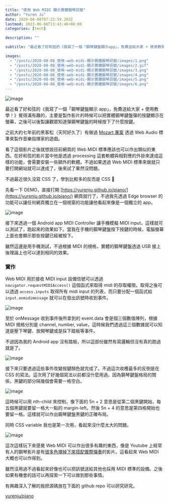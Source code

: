 ```yaml
---
title: "使用 Web MIDI 顯示實體鋼琴訊號"
author: "Yuren Ju"
date: 2020-08-08T07:23:59.203Z
lastmod: 2023-06-06T13:43:46+08:00
categories: [tech]

description: ""

subtitle: "最近看了好和弦的《我寫了一個「鋼琴鍵盤顯示app」，免費送給大家 + 使用教學！》，作了一個可以把實體鋼琴鍵盤顯示在電腦螢幕上的工具，我評估一下後覺得也可以用 Web MIDI 直接在網站上完成，就開始進行了這個小專案。"

images:
  - "/posts/2020-08-08_使用-web-midi-顯示實體鋼琴訊號/images/1.png"
  - "/posts/2020-08-08_使用-web-midi-顯示實體鋼琴訊號/images/2.gif"
  - "/posts/2020-08-08_使用-web-midi-顯示實體鋼琴訊號/images/3.png"
  - "/posts/2020-08-08_使用-web-midi-顯示實體鋼琴訊號/images/4.png"
  - "/posts/2020-08-08_使用-web-midi-顯示實體鋼琴訊號/images/5.png"
  - "/posts/2020-08-08_使用-web-midi-顯示實體鋼琴訊號/images/6.png"
---
```


![image](/posts/2020-08-08_使用-web-midi-顯示實體鋼琴訊號/images/1.png#layoutTextWidth)

最近看了好和弦的《我寫了一個「鋼琴鍵盤顯示 app」，免費送給大家 + 使用教學！》覺得滿有趣的，主要是製作影片的時候可以把實體鋼琴鍵盤彈的按鍵顯示在螢幕，之後可以後製讓觀眾知道彈鋼琴鍵盤的時候按下了什麼按鍵。

之前大約七年前的黑客松（天阿好久了）有做過 [Mozart 專案](https://tech.mozilla.com.tw/?p=3664) 透過 Web Audio 標準來製作音樂指揮家的遊戲。

看了這個影片之後就想說目前網頁的 Web MIDI 標準應該也可以作出類似的東西。在好和弦的影片當中他是透過 processing 這套軟體與相對應的外掛來達成這樣的功能，會需要安裝一些額外的軟體。不過如果透過 Web MIDI 標準來做就只要打開網站就可以達成了，後來試了果然沒問題。

不過最近很久沒寫 CSS 了，學到比較多的反而是 CSS 🤣

先看一下 DEMO，直接打開 [https://yurenju.github.io/piano/](https://yurenju.github.io/piano/) 網頁就行了，不過我先透過 Edge browser 的功能可以讓任何網頁獨立在一個視窗的功能讓他看起來像是一個獨立的 app。

![image](/posts/2020-08-08_使用-web-midi-顯示實體鋼琴訊號/images/2.gif#layoutTextWidth)

接下來透過一個 Android app MIDI Controller 讓手機模擬 MIDI input，這樣就可以測試了，跑起來的效果如下。當我在手機的鋼琴鍵盤按下按鍵的時候，電腦螢幕上面也會顯示那些按鍵已經被按下。

雖然這邊是用手機測試，不過根據 MIDI 的規格，實體的鋼琴鍵盤透過 USB 接上後理論上也可以達到相同的效果。

### 實作

Web MIDI 用於接收 MIDI input 設備信號可以透過 `navigator.requestMIDIAccess()` 這個函式來取得 midi 的存取權限。取得之後可以透過 `access.inputs` 取得所有 midi input 的列表，而只要分配一個函式給 `input.onmidimessage` 就可以在發出訊號時收到事件。

![image](/posts/2020-08-08_使用-web-midi-顯示實體鋼琴訊號/images/3.png#layoutTextWidth)

至於 onMessage 收到事件後所拿到的 event.data 會是個三個數值陣列，根據 MIDI 規格分別是 channel, number, value，這時候我們透過這三個數據就可以知道是壓下琴鍵、放開琴鍵或是採下踏板等事件。

不過因為我的 Android app 沒有踏板，所以這部份雖然有寫邏輯但沒有真的跑過就是了。

![image](/posts/2020-08-08_使用-web-midi-顯示實體鋼琴訊號/images/4.png#layoutTextWidth)

接下來只要透過這些事件改變按鍵顏色就完成了。不過這次收穫最多的反倒是在 CSS 的寫法。這次用了好幾個寫法以前都沒什麼用過。因為鋼琴鍵盤格局的關係，黑鍵的部分隔幾個會需要一格空白。

![image](/posts/2020-08-08_使用-web-midi-顯示實體鋼琴訊號/images/5.png#layoutTextWidth)

這時候可以用 nth-child 來控制，像下面的 5n + 2 意思是從第二個黑鍵開始，每五個黑鍵就要留一格大一點的 margin-left。然後 5n + 4 的意思是第四格開始也要留一格。這樣就可以作出鋼琴鍵盤黑鍵的正確布局。

同時 CSS variable 我也是第一次用，看起來沒什麼太大的問題。

![image](/posts/2020-08-08_使用-web-midi-顯示實體鋼琴訊號/images/6.png#layoutTextWidth)

這次這樣玩下來感覺 Web MIDI 可以作出很多有趣的東西，像是 Youtube 上經常有人的鋼琴影片是有[很多色塊掉下來搭配實際彈奏](https://youtu.be/-8X_aMT5z0A)的影片。這看起來 Web MIDI 大概也可以作得到。

雖然沒用過不過看起來好像也可以把訊號送給其他也採用 MIDI 標準的設備。之後如果有機會的話可以再探索一下可以做到那些事情。

有興趣深入了解的我把源碼放在下面的 github repo 可以研究研究。

[yurenju/piano](https://github.com/yurenju/piano)
